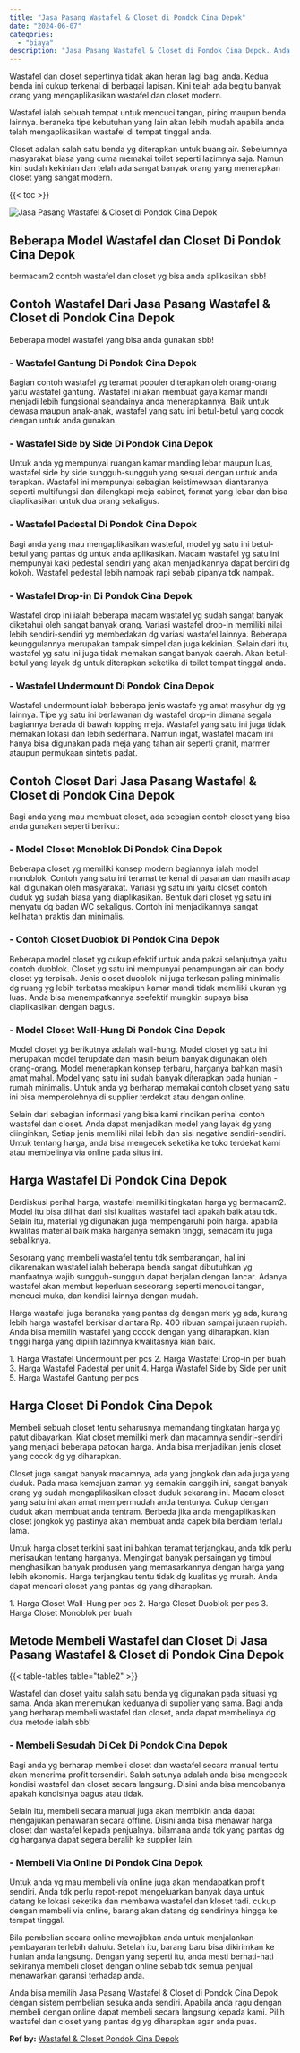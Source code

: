 ```yaml
---
title: "Jasa Pasang Wastafel & Closet di Pondok Cina Depok"
date: "2024-06-07"
categories: 
  - "biaya"
description: "Jasa Pasang Wastafel & Closet di Pondok Cina Depok. Anda bisa memilih Jasa Pasang Wastafel & Closet di Pondok Cina Depok dengan sistem pembelian sesuka anda..."
---
```


Wastafel dan closet sepertinya tidak akan heran lagi bagi anda. Kedua benda ini cukup terkenal di berbagai lapisan. Kini telah ada begitu banyak orang yang mengaplikasikan wastafel dan closet modern.

Wastafel ialah sebuah tempat untuk mencuci tangan, piring maupun benda lainnya. beraneka tipe kebutuhan yang lain akan lebih mudah apabila anda telah mengaplikasikan wastafel di tempat tinggal anda.

Closet adalah salah satu benda yg diterapkan untuk buang air. Sebelumnya masyarakat biasa yang cuma memakai toilet seperti lazimnya saja. Namun kini sudah kekinian dan telah ada sangat banyak orang yang menerapkan closet yang sangat modern.

{{< toc >}}

![Jasa Pasang Wastafel & Closet di Pondok Cina Depok](/images/wastafel-closet-murah53.png)

## Beberapa Model Wastafel dan Closet Di Pondok Cina Depok

bermacam2 contoh wastafel dan closet yg bisa anda aplikasikan sbb!

## Contoh Wastafel Dari Jasa Pasang Wastafel & Closet di Pondok Cina Depok

Beberapa model wastafel yang bisa anda gunakan sbb!

### \- Wastafel Gantung Di Pondok Cina Depok

Bagian contoh wastafel yg teramat populer diterapkan oleh orang-orang yaitu wastafel gantung. Wastafel ini akan membuat gaya kamar mandi menjadi lebih fungsional seandainya anda menerapkannya. Baik untuk dewasa maupun anak-anak, wastafel yang satu ini betul-betul yang cocok dengan untuk anda gunakan.

### \- Wastafel Side by Side Di Pondok Cina Depok

Untuk anda yg mempunyai ruangan kamar manding lebar maupun luas, wastafel side by side sungguh-sungguh yang sesuai dengan untuk anda terapkan. Wastafel ini mempunyai sebagian keistimewaan diantaranya seperti multifungsi dan dilengkapi meja cabinet, format yang lebar dan bisa diaplikasikan untuk dua orang sekaligus.

### \- Wastafel Padestal Di Pondok Cina Depok

Bagi anda yang mau mengaplikasikan wasteful, model yg satu ini betul-betul yang pantas dg untuk anda aplikasikan. Macam wastafel yg satu ini mempunyai kaki pedestal sendiri yang akan menjadikannya dapat berdiri dg kokoh. Wastafel pedestal lebih nampak rapi sebab pipanya tdk nampak.

### \- Wastafel Drop-in Di Pondok Cina Depok

Wastafel drop ini ialah beberapa macam wastafel yg sudah sangat banyak diketahui oleh sangat banyak orang. Variasi wastafel drop-in memiliki nilai lebih sendiri-sendiri yg membedakan dg variasi wastafel lainnya. Beberapa keunggulannya merupakan tampak simpel dan juga kekinian. Selain dari itu, wastafel yg satu ini juga tidak memakan sangat banyak daerah. Akan betul-betul yang layak dg untuk diterapkan seketika di toilet tempat tinggal anda.

### \- Wastafel Undermount Di Pondok Cina Depok

Wastafel undermount ialah beberapa jenis wastafe yg amat masyhur dg yg lainnya. Tipe yg satu ini berlawanan dg wastafel drop-in dimana segala bagiannya berada di bawah topping meja. Wastafel yang satu ini juga tidak memakan lokasi dan lebih sederhana. Namun ingat, wastafel macam ini hanya bisa digunakan pada meja yang tahan air seperti granit, marmer ataupun permukaan sintetis padat.

## Contoh Closet Dari Jasa Pasang Wastafel & Closet di Pondok Cina Depok

Bagi anda yang mau membuat closet, ada sebagian contoh closet yang bisa anda gunakan seperti berikut:

### \- Model Closet Monoblok Di Pondok Cina Depok

Beberapa closet yg memiliki konsep modern bagiannya ialah model monoblok. Contoh yang satu ini teramat terkenal di pasaran dan masih acap kali digunakan oleh masyarakat. Variasi yg satu ini yaitu closet contoh duduk yg sudah biasa yang diaplikasikan. Bentuk dari closet yg satu ini menyatu dg badan WC sekaligus. Contoh ini menjadikannya sangat kelihatan praktis dan minimalis.

### \- Contoh Closet Duoblok Di Pondok Cina Depok

Beberapa model closet yg cukup efektif untuk anda pakai selanjutnya yaitu contoh duoblok. Closet yg satu ini mempunyai penampungan air dan body closet yg terpisah. Jenis closet duoblok ini juga terkesan paling minimalis dg ruang yg lebih terbatas meskipun kamar mandi tidak memiliki ukuran yg luas. Anda bisa menempatkannya seefektif mungkin supaya bisa diaplikasikan dengan bagus.

### \- Model Closet Wall-Hung Di Pondok Cina Depok

Model closet yg berikutnya adalah wall-hung. Model closet yg satu ini merupakan model terupdate dan masih belum banyak digunakan oleh orang-orang. Model menerapkan konsep terbaru, harganya bahkan masih amat mahal. Model yang satu ini sudah banyak diterapkan pada hunian - rumah minimalis. Untuk anda yg berharap memakai contoh closet yang satu ini bisa memperolehnya di supplier terdekat atau dengan online.

Selain dari sebagian informasi yang bisa kami rincikan perihal contoh wastafel dan closet. Anda dapat menjadikan model yang layak dg yang diinginkan, Setiap jenis memiliki nilai lebih dan sisi negative sendiri-sendiri. Untuk tentang harga, anda bisa mengecek seketika ke toko terdekat kami atau membelinya via online pada situs ini.

## Harga Wastafel Di Pondok Cina Depok

Berdiskusi perihal harga, wastafel memiliki tingkatan harga yg bermacam2. Model itu bisa dilihat dari sisi kualitas wastafel tadi apakah baik atau tdk. Selain itu, material yg digunakan juga mempengaruhi poin harga. apabila kwalitas material baik maka harganya semakin tinggi, semacam itu juga sebaliknya.

Sesorang yang membeli wastafel tentu tdk sembarangan, hal ini dikarenakan wastafel ialah beberapa benda sangat dibutuhkan yg manfaatnya wajib sungguh-sungguh dapat berjalan dengan lancar. Adanya wastafel akan membut keperluan seseorang seperti mencuci tangan, mencuci muka, dan kondisi lainnya dengan mudah.

Harga wastafel juga beraneka yang pantas dg dengan merk yg ada, kurang lebih harga wastafel berkisar diantara Rp. 400 ribuan sampai jutaan rupiah. Anda bisa memilih wastafel yang cocok dengan yang diharapkan. kian tinggi harga yang dipilih lazimnya kwalitasnya kian baik.

1\. Harga Wastafel Undermount per pcs 2. Harga Wastafel Drop-in per buah 3. Harga Wastafel Padestal per unit 4. Harga Wastafel Side by Side per unit 5. Harga Wastafel Gantung per pcs

## Harga Closet Di Pondok Cina Depok

Membeli sebuah closet tentu seharusnya memandang tingkatan harga yg patut dibayarkan. Kiat closet memiliki merk dan macamnya sendiri-sendiri yang menjadi beberapa patokan harga. Anda bisa menjadikan jenis closet yang cocok dg yg diharapkan.

Closet juga sangat banyak macamnya, ada yang jongkok dan ada juga yang duduk. Pada masa kemajuan zaman yg semakin canggih ini, sangat banyak orang yg sudah mengaplikasikan closet duduk sekarang ini. Macam closet yang satu ini akan amat mempermudah anda tentunya. Cukup dengan duduk akan membuat anda tentram. Berbeda jika anda mengaplikasikan closet jongkok yg pastinya akan membuat anda capek bila berdiam terlalu lama.

Untuk harga closet terkini saat ini bahkan teramat terjangkau, anda tdk perlu merisaukan tentang harganya. Mengingat banyak persaingan yg timbul menghasilkan banyak produsen yang memasarkannya dengan harga yang lebih ekonomis. Harga terjangkau tentu tidak dg kualitas yg murah. Anda dapat mencari closet yang pantas dg yang diharapkan.

1\. Harga Closet Wall-Hung per pcs 2. Harga Closet Duoblok per pcs 3. Harga Closet Monoblok per buah

## Metode Membeli Wastafel dan Closet Di Jasa Pasang Wastafel & Closet di Pondok Cina Depok

{{< table-tables table="table2" >}}

Wastafel dan closet yaitu salah satu benda yg digunakan pada situasi yg sama. Anda akan menemukan keduanya di supplier yang sama. Bagi anda yang berharap membeli wastafel dan closet, anda dapat membelinya dg dua metode ialah sbb!

### \- Membeli Sesudah Di Cek Di Pondok Cina Depok

Bagi anda yg berharap membeli closet dan wastafel secara manual tentu akan menerima profit tersendiri. Salah satunya adalah anda bisa mengecek kondisi wastafel dan closet secara langsung. Disini anda bisa mencobanya apakah kondisinya bagus atau tidak.

Selain itu, membeli secara manual juga akan membikin anda dapat mengajukan penawaran secara offline. Disini anda bisa menawar harga closet dan wastafel kepada penjualnya. bilamana anda tdk yang pantas dg dg harganya dapat segera beralih ke supplier lain.

### \- Membeli Via Online Di Pondok Cina Depok

Untuk anda yg mau membeli via online juga akan mendapatkan profit sendiri. Anda tdk perlu repot-repot mengeluarkan banyak daya untuk datang ke lokasi seketika dan membawa wastafel dan kloset tadi. cukup dengan membeli via online, barang akan datang dg sendirinya hingga ke tempat tinggal.

Bila pembelian secara online mewajibkan anda untuk menjalankan pembayaran terlebih dahulu. Setelah itu, barang baru bisa dikirimkan ke hunian anda langsung. Dengan yang seperti itu, anda mesti berhati-hati sekiranya membeli closet dengan online sebab tdk semua penjual menawarkan garansi terhadap anda.

Anda bisa memilih Jasa Pasang Wastafel & Closet di Pondok Cina Depok dengan sistem pembelian sesuka anda sendiri. Apabila anda ragu dengan membeli dengan online dapat membeli secara langsung kepada kami. Pilih wastafel dan closet yang pantas dg yg diharapkan agar anda puas.

**Ref by:** [Wastafel & Closet Pondok Cina Depok](https://id.wikipedia.org/wiki/Wastafel)
